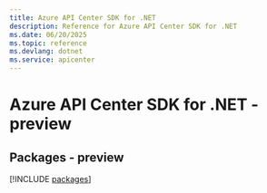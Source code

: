 ```yaml
---
title: Azure API Center SDK for .NET
description: Reference for Azure API Center SDK for .NET
ms.date: 06/20/2025
ms.topic: reference
ms.devlang: dotnet
ms.service: apicenter
---
```

# Azure API Center SDK for .NET - preview
## Packages - preview
[!INCLUDE [packages](api-center-index.md)]